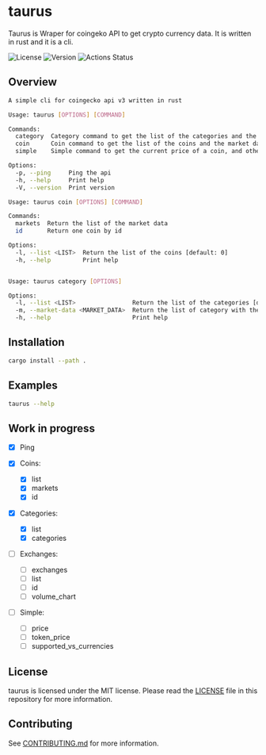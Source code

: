 # taurus

Taurus is Wraper for coingeko API to get crypto currency data. It is written in rust and it is a cli.

![License](https://img.shields.io/badge/license-MIT-blue.svg)
![Version](https://img.shields.io/badge/version-0.2.0-blue.svg)
![Actions Status](https://github.com/bujosa/taurus/actions/workflows/rust.yml/badge.svg)

## Overview

```sh
A simple cli for coingecko api v3 written in rust

Usage: taurus [OPTIONS] [COMMAND]

Commands:
  category  Category command to get the list of the categories and the market data for each category
  coin      Coin command to get the list of the coins and the market data
  simple    Simple command to get the current price of a coin, and other data

Options:
  -p, --ping     Ping the api
  -h, --help     Print help
  -V, --version  Print version

Usage: taurus coin [OPTIONS] [COMMAND]

Commands:
  markets  Return the list of the market data
  id       Return one coin by id

Options:
  -l, --list <LIST>  Return the list of the coins [default: 0]
  -h, --help         Print help


Usage: taurus category [OPTIONS]

Options:
  -l, --list <LIST>                Return the list of the categories [default: 0]
  -m, --market-data <MARKET_DATA>  Return the list of category with the market data ordered by market cap desc by default [default: market_cap_desc] [possible values: market_cap_desc, market_cap_asc, name_desc, name_asc, market_cap_change_24h_desc, market_cap_change_24h_asc]
  -h, --help                       Print help
```

## Installation

```bash
cargo install --path .
```

## Examples

```bash
taurus --help
```

## Work in progress

- [x] Ping

- [x] Coins:

  - [x] list
  - [x] markets
  - [x] id

- [x] Categories:

  - [x] list
  - [x] categories

- [ ] Exchanges:

  - [ ] exchanges
  - [ ] list
  - [ ] id
  - [ ] volume_chart

- [ ] Simple:
  - [ ] price
  - [ ] token_price
  - [ ] supported_vs_currencies

## License

taurus is licensed under the MIT license. Please read the [LICENSE](LICENSE) file in this repository for more information.

## Contributing

See [CONTRIBUTING.md](CONTRIBUTING.md) for more information.
